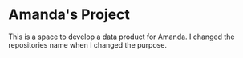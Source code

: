 # Amanda's Project
This is a space to develop a data product for Amanda.  I changed the repositories name when I changed the purpose.
